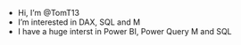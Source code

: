 - Hi, I’m @TomT13
- I’m interested in DAX, SQL and M
- I have a huge interst in Power BI, Power Query M and SQL

